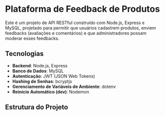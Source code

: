 # Plataforma de Feedback de Produtos

Este é um projeto de API RESTful construído com Node.js, Express e MySQL, projetado para permitir que usuários cadastrem produtos, enviem feedbacks (avaliações e comentários) e que administradores possam moderar esses feedbacks.

## Tecnologias

-   **Backend**: Node.js, Express
-   **Banco de Dados**: MySQL
-   **Autenticação**: JWT (JSON Web Tokens)
-   **Hashing de Senhas**: bcryptjs
-   **Gerenciamento de Variáveis de Ambiente**: dotenv
-   **Reinício Automático (dev)**: Nodemon

## Estrutura do Projeto